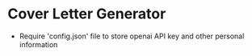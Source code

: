 # Cover Letter Generator

- Require 'config.json' file to store openai API key and other personal information
